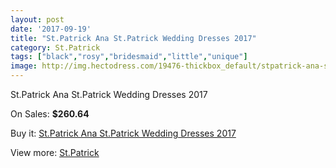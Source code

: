 ```yaml
---
layout: post
date: '2017-09-19'
title: "St.Patrick Ana St.Patrick Wedding Dresses 2017"
category: St.Patrick
tags: ["black","rosy","bridesmaid","little","unique"]
image: http://img.hectodress.com/19476-thickbox_default/stpatrick-ana-stpatrick-wedding-dresses-2013.jpg
---
```

St.Patrick Ana St.Patrick Wedding Dresses 2017

On Sales: **$260.64**
<a href="https://www.hectodress.com/stpatrick/9126-stpatrick-ana-stpatrick-wedding-dresses-2013.html"><amp-img layout="responsive" width="600" height="600" src="//img.hectodress.com/19476-thickbox_default/stpatrick-ana-stpatrick-wedding-dresses-2013.jpg" alt="St.Patrick Ana St.Patrick Wedding Dresses 2017 0" /></a>
<a href="https://www.hectodress.com/stpatrick/9126-stpatrick-ana-stpatrick-wedding-dresses-2013.html"><amp-img layout="responsive" width="600" height="600" src="//img.hectodress.com/19478-thickbox_default/stpatrick-ana-stpatrick-wedding-dresses-2013.jpg" alt="St.Patrick Ana St.Patrick Wedding Dresses 2017 1" /></a>
<a href="https://www.hectodress.com/stpatrick/9126-stpatrick-ana-stpatrick-wedding-dresses-2013.html"><amp-img layout="responsive" width="600" height="600" src="//img.hectodress.com/19477-thickbox_default/stpatrick-ana-stpatrick-wedding-dresses-2013.jpg" alt="St.Patrick Ana St.Patrick Wedding Dresses 2017 2" /></a>

Buy it: [St.Patrick Ana St.Patrick Wedding Dresses 2017](https://www.hectodress.com/stpatrick/9126-stpatrick-ana-stpatrick-wedding-dresses-2013.html "St.Patrick Ana St.Patrick Wedding Dresses 2017")

View more: [St.Patrick](https://www.hectodress.com/153-stpatrick "St.Patrick")